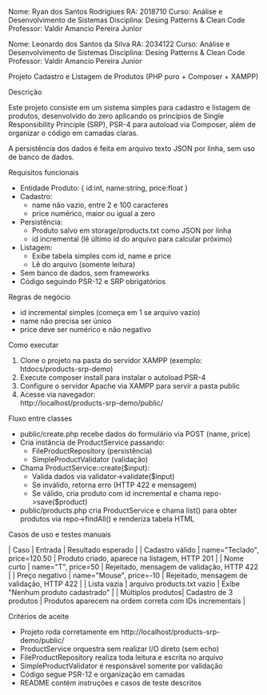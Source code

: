 Nome: Ryan dos Santos Rodrigiues
RA: 2018710
Curso: Análise e Desenvolvimento de Sistemas
Disciplina: Desing Patterns & Clean Code
Professor: Valdir Amancio Pereira Junior

Nome: Leonardo dos Santos da Silva
RA: 2034122
Curso: Análise e Desenvolvimento de Sistemas
Disciplina: Desing Patterns & Clean Code
Professor: Valdir Amancio Pereira Junior

Projeto Cadastro e Listagem de Produtos (PHP puro + Composer + XAMPP)

Descrição

Este projeto consiste em um sistema simples para cadastro e listagem de produtos, desenvolvido do zero aplicando os princípios de Single Responsibility Principle (SRP), PSR-4 para autoload via Composer, além de organizar o código em camadas claras. 

A persistência dos dados é feita em arquivo texto JSON por linha, sem uso de banco de dados.

Requisitos funcionais

- Entidade Produto: { id:int, name:string, price:float }
- Cadastro:
  - name não vazio, entre 2 e 100 caracteres
  - price numérico, maior ou igual a zero
- Persistência:
  - Produto salvo em storage/products.txt como JSON por linha
  - id incremental (lê último id do arquivo para calcular próximo)
- Listagem:
  - Exibe tabela simples com id, name e price
  - Lê do arquivo (somente leitura)
- Sem banco de dados, sem frameworks
- Código seguindo PSR-12 e SRP obrigatórios

Regras de negócio

- id incremental simples (começa em 1 se arquivo vazio)
- name não precisa ser único
- price deve ser numérico e não negativo

Como executar

1. Clone o projeto na pasta do servidor XAMPP (exemplo: htdocs/products-srp-demo)
2. Execute composer install para instalar o autoload PSR-4
3. Configure o servidor Apache via XAMPP para servir a pasta public
4. Acesse via navegador:  
   http://localhost/products-srp-demo/public/

Fluxo entre classes

- public/create.php recebe dados do formulário via POST (name, price)
- Cria instância de ProductService passando:
  - FileProductRepository (persistência)
  - SimpleProductValidator (validação)
- Chama ProductService::create($input):
  - Valida dados via validator->validate($input)
  - Se inválido, retorna erro (HTTP 422 e mensagem)
  - Se válido, cria produto com id incremental e chama repo->save($product)
- public/products.php cria ProductService e chama list() para obter produtos via repo->findAll() e renderiza tabela HTML

Casos de uso e testes manuais

| Caso              | Entrada                        | Resultado esperado                                      |
| Cadastro válido   | name="Teclado", price=120.50   | Produto criado, aparece na listagem, HTTP 201           |
| Nome curto        | name="T", price=50             | Rejeitado, mensagem de validação, HTTP 422              |
| Preço negativo    | name="Mouse", price=-10        | Rejeitado, mensagem de validação, HTTP 422              |
| Lista vazia       | arquivo products.txt vazio     | Exibe "Nenhum produto cadastrado"                       |
| Múltiplos produtos| Cadastro de 3 produtos         | Produtos aparecem na ordem correta com IDs incrementais |

Critérios de aceite

- Projeto roda corretamente em http://localhost/products-srp-demo/public/
- ProductService orquestra sem realizar I/O direto (sem echo)
- FileProductRepository realiza toda leitura e escrita no arquivo
- SimpleProductValidator é responsável somente por validação
- Código segue PSR-12 e organização em camadas
- README contém instruções e casos de teste descritos